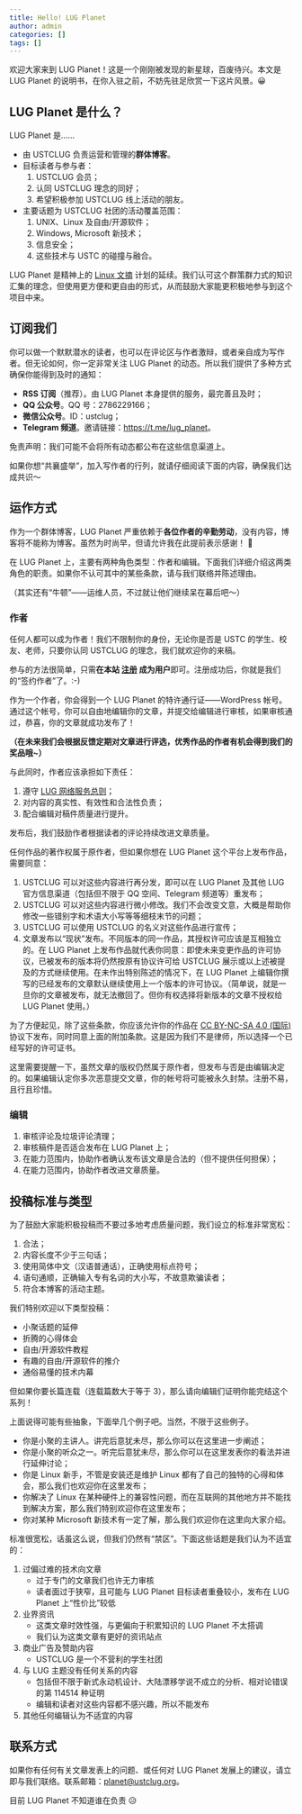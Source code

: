 ```yaml
---
title: Hello! LUG Planet
author: admin
categories: []
tags: []
---
```


欢迎大家来到 LUG Planet！这是一个刚刚被发现的新星球，百废待兴。本文是 LUG Planet 的说明书，在你入驻之前，不妨先驻足欣赏一下这片风景。😀

## LUG Planet 是什么？

LUG Planet 是……

- 由 USTCLUG 负责运营和管理的**群体博客**。
- 目标读者与参与者：
  1. USTCLUG 会员；
  2. 认同 USTCLUG 理念的同好；
  3. 希望积极参加 USTCLUG 线上活动的朋友。
- 主要话题为 USTCLUG 社团的活动覆盖范围：
  1. UNIX、Linux 及自由/开源软件；
  2. Windows, Microsoft 新技术；
  3. 信息安全；
  4. 这些技术与 USTC 的碰撞与融合。

LUG Planet 是精神上的 [Linux 文摘](/wiki/linux_digest) 计划的延续。我们认可这个群策群力式的知识汇集的理念，但使用更方便和更自由的形式，从而鼓励大家能更积极地参与到这个项目中来。

## 订阅我们 

你可以做一个默默潜水的读者，也可以在评论区与作者激辩，或者亲自成为写作者。但无论如何，你一定非常关注 LUG Planet 的动态。所以我们提供了多种方式确保你能得到及时的通知：

- **RSS 订阅**（推荐）。由 LUG Planet 本身提供的服务，最完善且及时；
- **QQ 公众号**。QQ 号：2786229166；
- **微信公众号**。ID：ustclug；
- **Telegram 频道**。邀请链接：<https://t.me/lug_planet>。

免责声明：我们可能不会将所有动态都公布在这些信息渠道上。

如果你想“共襄盛举”，加入写作者的行列，就请仔细阅读下面的内容，确保我们达成共识～

## 运作方式

作为一个群体博客，LUG Planet 严重依赖于**各位作者的辛勤劳动**，没有内容，博客将不能称为博客。虽然为时尚早，但请允许我在此提前表示感谢！ 🙂

在 LUG Planet 上，主要有两种角色类型：作者和编辑。下面我们详细介绍这两类角色的职责。如果你不认可其中的某些条款，请与我们联络并陈述理由。

（其实还有“牛顿”——运维人员，不过就让他们继续呆在幕后吧～）

### 作者

任何人都可以成为作者！我们不限制你的身份，无论你是否是 USTC 的学生、校友、老师，只要你认同 USTCLUG 的理念，我们就欢迎你的来稿。

参与的方法很简单，只需**在本站 [注册](https://planet.ustclug.org/wp-login.php?action=register) 成为用户**即可。注册成功后，你就是我们的“签约作者”了。:-)

作为一个作者，你会得到一个 LUG Planet 的特许通行证——WordPress 帐号。通过这个帐号，你可以自由地编辑你的文章，并提交给编辑进行审核，如果审核通过，恭喜，你的文章就成功发布了！

**（在未来我们会根据反馈定期对文章进行评选，优秀作品的作者有机会得到我们的奖品哦~）**

与此同时，作者应该承担如下责任：

1. 遵守 [LUG 网络服务总则](/wiki/lug/services/rules)；
2. 对内容的真实性、有效性和合法性负责；
3. 配合编辑对稿件质量进行提升。

发布后，我们鼓励作者根据读者的评论持续改进文章质量。

任何作品的著作权属于原作者，但如果你想在 LUG Planet 这个平台上发布作品，需要同意：

1. USTCLUG 可以对这些内容进行再分发，即可以在 LUG Planet 及其他 LUG 官方信息渠道（包括但不限于 QQ 空间、Telegram 频道等）重发布；
2. USTCLUG 可以对这些内容进行微小修改。我们不会改变文意，大概是帮助你修改一些错别字和术语大小写等等细枝末节的问题；
3. USTCLUG 可以使用 USTCLUG 的名义对这些作品进行宣传；
4. 文章发布以“现状”发布。不同版本的同一作品，其授权许可应该是互相独立的。在 LUG Planet 上发布作品就代表你同意：即使未来变更作品的许可协议，已被发布的版本将仍然按原有协议许可给 USTCLUG 展示或以上述被提及的方式继续使用。在未作出特别陈述的情况下，在 LUG Planet 上编辑你撰写的已经发布的文章默认继续使用上一个版本的许可协议。（简单说，就是一旦你的文章被发布，就无法撤回了。但你有权选择将新版本的文章不授权给 LUG Planet 使用。）

为了方便起见，除了这些条款，你应该允许你的作品在 [CC BY-NC-SA 4.0 (国际)](https://creativecommons.org/licenses/by-nc-sa/4.0/) 协议下发布，同时同意上面的附加条款。这是因为我们不是律师，所以选择一个已经写好的许可证书。

这里需要提醒一下，虽然文章的版权仍然属于原作者，但发布与否是由编辑决定的。如果编辑认定你多次恶意提交文章，你的帐号将可能被永久封禁。注册不易，且行且珍惜。

### 编辑

1. 审核评论及垃圾评论清理；
2. 审核稿件是否适合发布在 LUG Planet 上；
3. 在能力范围内，协助作者确认发布该文章是合法的（但不提供任何担保）；
4. 在能力范围内，协助作者改进文章质量。

## 投稿标准与类型 

为了鼓励大家能积极投稿而不要过多地考虑质量问题，我们设立的标准非常宽松：

1. 合法；
2. 内容长度不少于三句话；
3. 使用简体中文（汉语普通话），正确使用标点符号；
4. 语句通顺，正确输入专有名词的大小写，不故意欺骗读者；
5. 符合本博客的活动主题。

我们特别欢迎以下类型投稿：

- 小聚话题的延伸
- 折腾的心得体会
- 自由/开源软件教程
- 有趣的自由/开源软件的推介
- 通俗易懂的技术内幕

但如果你要长篇连载（连载篇数大于等于 3），那么请向编辑们证明你能完结这个系列！

上面说得可能有些抽象，下面举几个例子吧。当然，不限于这些例子。

- 你是小聚的主讲人。讲完后意犹未尽，那么你可以在这里进一步阐述；
- 你是小聚的听众之一。听完后意犹未尽，那么你可以在这里发表你的看法并进行延伸讨论；
- 你是 Linux 新手，不管是安装还是维护 Linux 都有了自己的独特的心得和体会，那么我们也欢迎你在这里发布；
- 你解决了 Linux 在某种硬件上的兼容性问题，而在互联网的其他地方并不能找到解决方案，那么我们特别欢迎你在这里发布；
- 你对某种 Microsoft 新技术有一定了解，那么我们欢迎你在这里向大家介绍。

标准很宽松，话虽这么说，但我们仍然有“禁区”。下面这些话题是我们认为不适宜的：

1. 过偏过难的技术向文章
   - 过于专门的文章我们也许无力审核
   - 读者面过于狭窄，且可能与 LUG Planet 目标读者重叠较小，发布在 LUG Planet 上“性价比”较低
2. 业界资讯
   - 这类文章时效性强，与更偏向于积累知识的 LUG Planet 不太搭调
   - 我们认为这类文章有更好的资讯站点
3. 商业广告及赞助内容
   - USTCLUG 是一个不营利的学生社团
4. 与 LUG 主题没有任何关系的内容
   - 包括但不限于新式永动机设计、大陆漂移学说不成立的分析、相对论错误的第 114514 种证明
   - 编辑和读者对这些内容都不感兴趣，所以不能发布
5. 其他任何编辑认为不适宜的内容

## 联系方式

如果你有任何有关文章发表上的问题、或任何对 LUG Planet 发展上的建议，请立即与我们联络。联系邮箱：<planet@ustclug.org>。

目前 LUG Planet 不知道谁在负责 😥